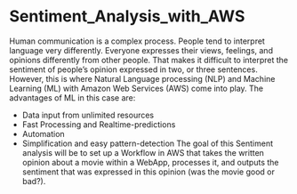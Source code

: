 # Sentiment_Analysis_with_AWS

Human communication is a complex process. People tend to interpret language very differently. Everyone expresses their views, feelings, and opinions differently from other people. That makes it difficult to interpret the sentiment of people’s opinion expressed in two, or three sentences. However, this is where Natural Language processing (NLP) and Machine Learning (ML) with Amazon Web Services (AWS) come into play. 
The advantages of ML in this case are:
-	Data input from unlimited resources
-	Fast Processing and Realtime-predictions
-	Automation
-	Simplification and easy pattern-detection
The goal of this Sentiment analysis will be to set up a Workflow in AWS that takes the written opinion about a movie within a WebApp, processes it, and outputs the sentiment that was expressed in this opinion (was the movie good or bad?).

 
